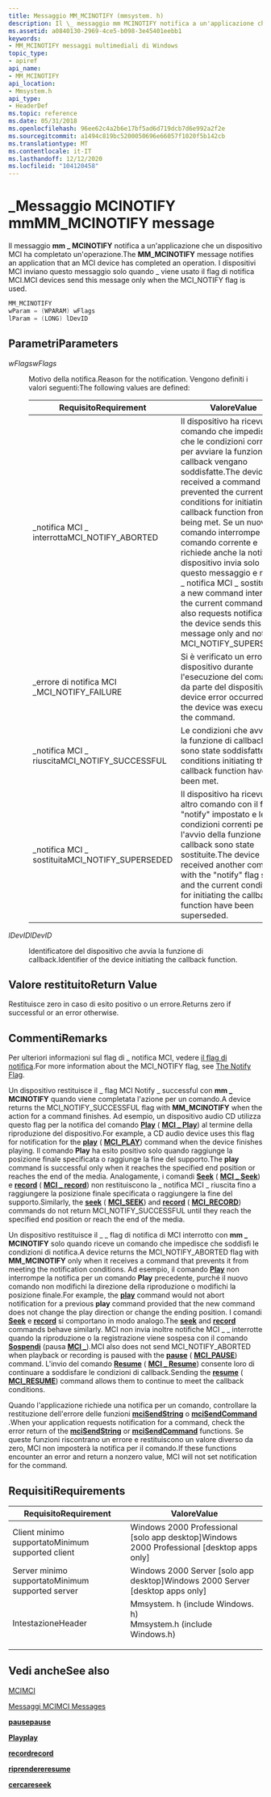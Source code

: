 ```yaml
---
title: Messaggio MM_MCINOTIFY (mmsystem. h)
description: Il \_ messaggio mm MCINOTIFY notifica a un'applicazione che un dispositivo MCI ha completato un'operazione. I dispositivi MCI inviano questo messaggio solo quando \_ viene usato il flag di notifica MCI.
ms.assetid: a0840130-2969-4ce5-b098-3e45401eebb1
keywords:
- MM_MCINOTIFY messaggi multimediali di Windows
topic_type:
- apiref
api_name:
- MM_MCINOTIFY
api_location:
- Mmsystem.h
api_type:
- HeaderDef
ms.topic: reference
ms.date: 05/31/2018
ms.openlocfilehash: 96ee62c4a2b6e17bf5ad6d719dcb7d6e992a2f2e
ms.sourcegitcommit: a1494c819bc5200050696e66057f1020f5b142cb
ms.translationtype: MT
ms.contentlocale: it-IT
ms.lasthandoff: 12/12/2020
ms.locfileid: "104120458"
---
```

# <a name="mm_mcinotify-message"></a><span data-ttu-id="7f4a5-105">\_Messaggio MCINOTIFY mm</span><span class="sxs-lookup"><span data-stu-id="7f4a5-105">MM\_MCINOTIFY message</span></span>

<span data-ttu-id="7f4a5-106">Il messaggio **mm \_ MCINOTIFY** notifica a un'applicazione che un dispositivo MCI ha completato un'operazione.</span><span class="sxs-lookup"><span data-stu-id="7f4a5-106">The **MM\_MCINOTIFY** message notifies an application that an MCI device has completed an operation.</span></span> <span data-ttu-id="7f4a5-107">I dispositivi MCI inviano questo messaggio solo quando \_ viene usato il flag di notifica MCI.</span><span class="sxs-lookup"><span data-stu-id="7f4a5-107">MCI devices send this message only when the MCI\_NOTIFY flag is used.</span></span>


```C++
MM_MCINOTIFY 
wParam = (WPARAM) wFlags 
lParam = (LONG) lDevID
```



## <a name="parameters"></a><span data-ttu-id="7f4a5-108">Parametri</span><span class="sxs-lookup"><span data-stu-id="7f4a5-108">Parameters</span></span>

<dl> <dt>

<span data-ttu-id="7f4a5-109"><span id="wFlags"></span><span id="wflags"></span><span id="WFLAGS"></span>*wFlags*</span><span class="sxs-lookup"><span data-stu-id="7f4a5-109"><span id="wFlags"></span><span id="wflags"></span><span id="WFLAGS"></span>*wFlags*</span></span>
</dt> <dd>

<span data-ttu-id="7f4a5-110">Motivo della notifica.</span><span class="sxs-lookup"><span data-stu-id="7f4a5-110">Reason for the notification.</span></span> <span data-ttu-id="7f4a5-111">Vengono definiti i valori seguenti:</span><span class="sxs-lookup"><span data-stu-id="7f4a5-111">The following values are defined:</span></span>



| <span data-ttu-id="7f4a5-112">Requisito</span><span class="sxs-lookup"><span data-stu-id="7f4a5-112">Requirement</span></span> | <span data-ttu-id="7f4a5-113">Valore</span><span class="sxs-lookup"><span data-stu-id="7f4a5-113">Value</span></span> |
|-------------------------|--------------------------------------------------------------------------------------------------------------------------------------------------------------------------------------------------------------------------------------------------------------------------------|
| <span data-ttu-id="7f4a5-114">\_notifica MCI \_ interrotta</span><span class="sxs-lookup"><span data-stu-id="7f4a5-114">MCI\_NOTIFY\_ABORTED</span></span>    | <span data-ttu-id="7f4a5-115">Il dispositivo ha ricevuto un comando che impedisce che le condizioni correnti per avviare la funzione di callback vengano soddisfatte.</span><span class="sxs-lookup"><span data-stu-id="7f4a5-115">The device received a command that prevented the current conditions for initiating the callback function from being met.</span></span> <span data-ttu-id="7f4a5-116">Se un nuovo comando interrompe il comando corrente e richiede anche la notifica, il dispositivo invia solo questo messaggio e non la \_ notifica MCI \_ sostituita</span><span class="sxs-lookup"><span data-stu-id="7f4a5-116">If a new command interrupts the current command and it also requests notification, the device sends this message only and not MCI\_NOTIFY\_SUPERSEDED</span></span> |
| <span data-ttu-id="7f4a5-117">\_errore di notifica MCI \_</span><span class="sxs-lookup"><span data-stu-id="7f4a5-117">MCI\_NOTIFY\_FAILURE</span></span>    | <span data-ttu-id="7f4a5-118">Si è verificato un errore del dispositivo durante l'esecuzione del comando da parte del dispositivo.</span><span class="sxs-lookup"><span data-stu-id="7f4a5-118">A device error occurred while the device was executing the command.</span></span>                                                                                                                                                                                                            |
| <span data-ttu-id="7f4a5-119">\_notifica MCI \_ riuscita</span><span class="sxs-lookup"><span data-stu-id="7f4a5-119">MCI\_NOTIFY\_SUCCESSFUL</span></span> | <span data-ttu-id="7f4a5-120">Le condizioni che avviano la funzione di callback sono state soddisfatte.</span><span class="sxs-lookup"><span data-stu-id="7f4a5-120">The conditions initiating the callback function have been met.</span></span>                                                                                                                                                                                                                 |
| <span data-ttu-id="7f4a5-121">\_notifica MCI \_ sostituita</span><span class="sxs-lookup"><span data-stu-id="7f4a5-121">MCI\_NOTIFY\_SUPERSEDED</span></span> | <span data-ttu-id="7f4a5-122">Il dispositivo ha ricevuto un altro comando con il flag "notify" impostato e le condizioni correnti per l'avvio della funzione di callback sono state sostituite.</span><span class="sxs-lookup"><span data-stu-id="7f4a5-122">The device received another command with the "notify" flag set and the current conditions for initiating the callback function have been superseded.</span></span>                                                                                                                           |



 

</dd> <dt>

<span data-ttu-id="7f4a5-123"><span id="lDevID"></span><span id="ldevid"></span><span id="LDEVID"></span>*lDevID*</span><span class="sxs-lookup"><span data-stu-id="7f4a5-123"><span id="lDevID"></span><span id="ldevid"></span><span id="LDEVID"></span>*lDevID*</span></span>
</dt> <dd>

<span data-ttu-id="7f4a5-124">Identificatore del dispositivo che avvia la funzione di callback.</span><span class="sxs-lookup"><span data-stu-id="7f4a5-124">Identifier of the device initiating the callback function.</span></span>

</dd> </dl>

## <a name="return-value"></a><span data-ttu-id="7f4a5-125">Valore restituito</span><span class="sxs-lookup"><span data-stu-id="7f4a5-125">Return Value</span></span>

<span data-ttu-id="7f4a5-126">Restituisce zero in caso di esito positivo o un errore.</span><span class="sxs-lookup"><span data-stu-id="7f4a5-126">Returns zero if successful or an error otherwise.</span></span>

## <a name="remarks"></a><span data-ttu-id="7f4a5-127">Commenti</span><span class="sxs-lookup"><span data-stu-id="7f4a5-127">Remarks</span></span>

<span data-ttu-id="7f4a5-128">Per ulteriori informazioni sul flag di \_ notifica MCI, vedere [il flag di notifica](the-notify-flag.md).</span><span class="sxs-lookup"><span data-stu-id="7f4a5-128">For more information about the MCI\_NOTIFY flag, see [The Notify Flag](the-notify-flag.md).</span></span>

<span data-ttu-id="7f4a5-129">Un dispositivo restituisce il \_ flag MCI Notify \_ successful con **mm \_ MCINOTIFY** quando viene completata l'azione per un comando.</span><span class="sxs-lookup"><span data-stu-id="7f4a5-129">A device returns the MCI\_NOTIFY\_SUCCESSFUL flag with **MM\_MCINOTIFY** when the action for a command finishes.</span></span> <span data-ttu-id="7f4a5-130">Ad esempio, un dispositivo audio CD utilizza questo flag per la notifica del comando [**Play**](play.md) ( [**MCI \_ Play**](mci-play.md)) al termine della riproduzione del dispositivo.</span><span class="sxs-lookup"><span data-stu-id="7f4a5-130">For example, a CD audio device uses this flag for notification for the [**play**](play.md) ( [**MCI\_PLAY**](mci-play.md)) command when the device finishes playing.</span></span> <span data-ttu-id="7f4a5-131">Il comando **Play** ha esito positivo solo quando raggiunge la posizione finale specificata o raggiunge la fine del supporto.</span><span class="sxs-lookup"><span data-stu-id="7f4a5-131">The **play** command is successful only when it reaches the specified end position or reaches the end of the media.</span></span> <span data-ttu-id="7f4a5-132">Analogamente, i comandi [**Seek**](seek.md) ( [**MCI \_ Seek**](mci-seek.md)) e [**record**](record.md) ( [**MCI \_ record**](mci-record.md)) non restituiscono la \_ notifica MCI \_ riuscita fino a raggiungere la posizione finale specificata o raggiungere la fine del supporto.</span><span class="sxs-lookup"><span data-stu-id="7f4a5-132">Similarly, the [**seek**](seek.md) ( [**MCI\_SEEK**](mci-seek.md)) and [**record**](record.md) ( [**MCI\_RECORD**](mci-record.md)) commands do not return MCI\_NOTIFY\_SUCCESSFUL until they reach the specified end position or reach the end of the media.</span></span>

<span data-ttu-id="7f4a5-133">Un dispositivo restituisce il \_ \_ flag di notifica di MCI interrotto con **mm \_ MCINOTIFY** solo quando riceve un comando che impedisce che soddisfi le condizioni di notifica.</span><span class="sxs-lookup"><span data-stu-id="7f4a5-133">A device returns the MCI\_NOTIFY\_ABORTED flag with **MM\_MCINOTIFY** only when it receives a command that prevents it from meeting the notification conditions.</span></span> <span data-ttu-id="7f4a5-134">Ad esempio, il comando [**Play**](play.md) non interrompe la notifica per un comando **Play** precedente, purché il nuovo comando non modifichi la direzione della riproduzione o modifichi la posizione finale.</span><span class="sxs-lookup"><span data-stu-id="7f4a5-134">For example, the [**play**](play.md) command would not abort notification for a previous **play** command provided that the new command does not change the play direction or change the ending position.</span></span> <span data-ttu-id="7f4a5-135">I comandi [**Seek**](seek.md) e [**record**](record.md) si comportano in modo analogo.</span><span class="sxs-lookup"><span data-stu-id="7f4a5-135">The [**seek**](seek.md) and [**record**](record.md) commands behave similarly.</span></span> <span data-ttu-id="7f4a5-136">MCI non invia inoltre notifiche MCI \_ \_ interrotte quando la riproduzione o la registrazione viene sospesa con il comando [**Sospendi**](pause.md) (pausa [**MCI \_**](mci-pause.md)).</span><span class="sxs-lookup"><span data-stu-id="7f4a5-136">MCI also does not send MCI\_NOTIFY\_ABORTED when playback or recording is paused with the [**pause**](pause.md) ( [**MCI\_PAUSE**](mci-pause.md)) command.</span></span> <span data-ttu-id="7f4a5-137">L'invio del comando [**Resume**](resume.md) ( [**MCI \_ Resume**](mci-resume.md)) consente loro di continuare a soddisfare le condizioni di callback.</span><span class="sxs-lookup"><span data-stu-id="7f4a5-137">Sending the [**resume**](resume.md) ( [**MCI\_RESUME**](mci-resume.md)) command allows them to continue to meet the callback conditions.</span></span>

<span data-ttu-id="7f4a5-138">Quando l'applicazione richiede una notifica per un comando, controllare la restituzione dell'errore delle funzioni [**mciSendString**](/previous-versions//dd757161(v=vs.85)) o [**mciSendCommand**](/previous-versions//dd757160(v=vs.85)) .</span><span class="sxs-lookup"><span data-stu-id="7f4a5-138">When your application requests notification for a command, check the error return of the [**mciSendString**](/previous-versions//dd757161(v=vs.85)) or [**mciSendCommand**](/previous-versions//dd757160(v=vs.85)) functions.</span></span> <span data-ttu-id="7f4a5-139">Se queste funzioni riscontrano un errore e restituiscono un valore diverso da zero, MCI non imposterà la notifica per il comando.</span><span class="sxs-lookup"><span data-stu-id="7f4a5-139">If these functions encounter an error and return a nonzero value, MCI will not set notification for the command.</span></span>

## <a name="requirements"></a><span data-ttu-id="7f4a5-140">Requisiti</span><span class="sxs-lookup"><span data-stu-id="7f4a5-140">Requirements</span></span>



| <span data-ttu-id="7f4a5-141">Requisito</span><span class="sxs-lookup"><span data-stu-id="7f4a5-141">Requirement</span></span> | <span data-ttu-id="7f4a5-142">Valore</span><span class="sxs-lookup"><span data-stu-id="7f4a5-142">Value</span></span> |
|-------------------------------------|-----------------------------------------------------------------------------------------------------------|
| <span data-ttu-id="7f4a5-143">Client minimo supportato</span><span class="sxs-lookup"><span data-stu-id="7f4a5-143">Minimum supported client</span></span><br/> | <span data-ttu-id="7f4a5-144">Windows 2000 Professional \[solo app desktop\]</span><span class="sxs-lookup"><span data-stu-id="7f4a5-144">Windows 2000 Professional \[desktop apps only\]</span></span><br/>                                                |
| <span data-ttu-id="7f4a5-145">Server minimo supportato</span><span class="sxs-lookup"><span data-stu-id="7f4a5-145">Minimum supported server</span></span><br/> | <span data-ttu-id="7f4a5-146">Windows 2000 Server \[solo app desktop\]</span><span class="sxs-lookup"><span data-stu-id="7f4a5-146">Windows 2000 Server \[desktop apps only\]</span></span><br/>                                                      |
| <span data-ttu-id="7f4a5-147">Intestazione</span><span class="sxs-lookup"><span data-stu-id="7f4a5-147">Header</span></span><br/>                   | <dl> <span data-ttu-id="7f4a5-148"><dt>Mmsystem. h (include Windows. h)</dt></span><span class="sxs-lookup"><span data-stu-id="7f4a5-148"><dt>Mmsystem.h (include Windows.h)</dt></span></span> </dl> |



## <a name="see-also"></a><span data-ttu-id="7f4a5-149">Vedi anche</span><span class="sxs-lookup"><span data-stu-id="7f4a5-149">See also</span></span>

<dl> <dt>

[<span data-ttu-id="7f4a5-150">MCI</span><span class="sxs-lookup"><span data-stu-id="7f4a5-150">MCI</span></span>](mci.md)
</dt> <dt>

[<span data-ttu-id="7f4a5-151">Messaggi MCI</span><span class="sxs-lookup"><span data-stu-id="7f4a5-151">MCI Messages</span></span>](mci-messages.md)
</dt> <dt>

[<span data-ttu-id="7f4a5-152">**pause**</span><span class="sxs-lookup"><span data-stu-id="7f4a5-152">**pause**</span></span>](pause.md)
</dt> <dt>

[<span data-ttu-id="7f4a5-153">**Play**</span><span class="sxs-lookup"><span data-stu-id="7f4a5-153">**play**</span></span>](play.md)
</dt> <dt>

[<span data-ttu-id="7f4a5-154">**record**</span><span class="sxs-lookup"><span data-stu-id="7f4a5-154">**record**</span></span>](record.md)
</dt> <dt>

[<span data-ttu-id="7f4a5-155">**riprendere**</span><span class="sxs-lookup"><span data-stu-id="7f4a5-155">**resume**</span></span>](resume.md)
</dt> <dt>

[<span data-ttu-id="7f4a5-156">**cercare**</span><span class="sxs-lookup"><span data-stu-id="7f4a5-156">**seek**</span></span>](seek.md)
</dt> </dl>

 

